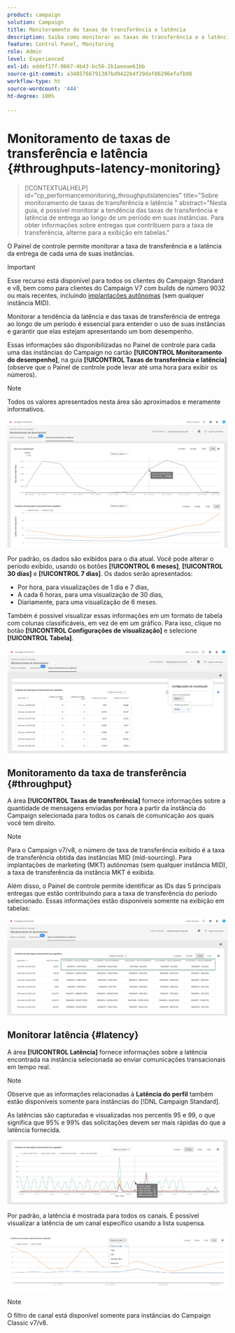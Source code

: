 ```yaml
---
product: campaign
solution: Campaign
title: Monitoramento de taxas de transferência e latência
description: Saiba como monitorar as taxas de transferência e a latência das instâncias do Campaign no Painel de controle.
feature: Control Panel, Monitoring
role: Admin
level: Experienced
exl-id: eddef17f-0667-4b43-bc56-2b1aeeae61bb
source-git-commit: a3485766791387bd9422b4f29daf86296efafb98
workflow-type: ht
source-wordcount: '444'
ht-degree: 100%

---
```


# Monitoramento de taxas de transferência e latência {#throughputs-latency-monitoring}

>[!CONTEXTUALHELP]
>id="cp_performancemonitoring_throughputslatencies"
>title="Sobre monitoramento de taxas de transferência e latência "
>abstract="Nesta guia, é possível monitorar a tendência das taxas de transferência e latência de entrega ao longo de um período em suas instâncias. Para obter informações sobre entregas que contribuem para a taxa de transferência, alterne para a exibição em tabelas."

O Painel de controle permite monitorar a taxa de transferência e a latência da entrega de cada uma de suas instâncias.

>[!IMPORTANT]
>
>Esse recurso está disponível para todos os clientes do Campaign Standard e v8, bem como para clientes do Campaign V7 com builds de número 9032 ou mais recentes, incluindo [implantações autônomas](https://experienceleague.adobe.com/docs/campaign-classic/using/installing-campaign-classic/deployment-types-/standalone-deployment.html?lang=pt-BR) (sem qualquer instância MID).

Monitorar a tendência da latência e das taxas de transferência de entrega ao longo de um período é essencial para entender o uso de suas instâncias e garantir que elas estejam apresentando um bom desempenho.

Essas informações são disponibilizadas no Painel de controle para cada uma das instâncias do Campaign no cartão **[!UICONTROL Monitoramento do desempenho]**, na guia **[!UICONTROL Taxas de transferência e latência]** (observe que o Painel de controle pode levar até uma hora para exibir os números).

>[!NOTE]
>
>Todos os valores apresentados nesta área são aproximados e meramente informativos.

![](assets/throughput-latencies-overview.png)

Por padrão, os dados são exibidos para o dia atual. Você pode alterar o período exibido, usando os botões **[!UICONTROL 6 meses]**, **[!UICONTROL 30 dias]** e **[!UICONTROL 7 dias]**. Os dados serão apresentados:
* Por hora, para visualizações de 1 dia e 7 dias,
* A cada 6 horas, para uma visualização de 30 dias,
* Diariamente, para uma visualização de 6 meses.

Também é possível visualizar essas informações em um formato de tabela com colunas classificáveis, em vez de em um gráfico. Para isso, clique no botão **[!UICONTROL Configurações de visualização]** e selecione **[!UICONTROL Tabela]**.

![](assets/throughput-latencies-table.png)

## Monitoramento da taxa de transferência {#throughput}

A área **[!UICONTROL Taxas de transferência]** fornece informações sobre a quantidade de mensagens enviadas por hora a partir da instância do Campaign selecionada para todos os canais de comunicação aos quais você tem direito.

>[!NOTE]
>
>Para o Campaign v7/v8, o número de taxa de transferência exibido é a taxa de transferência obtida das instâncias MID (mid-sourcing). Para implantações de marketing (MKT) autônomas (sem qualquer instância MID), a taxa de transferência da instância MKT é exibida.

Além disso, o Painel de controle permite identificar as IDs das 5 principais entregas que estão contribuindo para a taxa de transferência do período selecionado. Essas informações estão disponíveis somente na exibição em tabelas:

![](assets/throughput-latencies-top5.png)

## Monitorar latência {#latency}

A área **[!UICONTROL Latência]** fornece informações sobre a latência encontrada na instância selecionada ao enviar comunicações transacionais em tempo real.

>[!NOTE]
>
>Observe que as informações relacionadas à **Latência do perfil** também estão disponíveis somente para instâncias do [!DNL Campaign Standard].

As latências são capturadas e visualizadas nos percentis 95 e 99, o que significa que 95% e 99% das solicitações devem ser mais rápidas do que a latência fornecida.

![](assets/throughput-latencies-latency.png)

Por padrão, a latência é mostrada para todos os canais. É possível visualizar a latência de um canal específico usando a lista suspensa.

![](assets/throughput-latencies-filter.png)

>[!NOTE]
>
>O filtro de canal está disponível somente para instâncias do Campaign Classic v7/v8.
